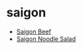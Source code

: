 # saigon

 * [Saigon Beef](../../index/s/saigon-beef-107957.json)
 * [Saigon Noodle Salad](../../index/s/saigon-noodle-salad.json)
